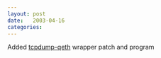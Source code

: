 ```yaml
---
layout: post
date:   2003-04-16
categories:
---
```

Added <a href="zlinux/tcpdump-qeth">tcpdump-qeth</a> wrapper patch and program
